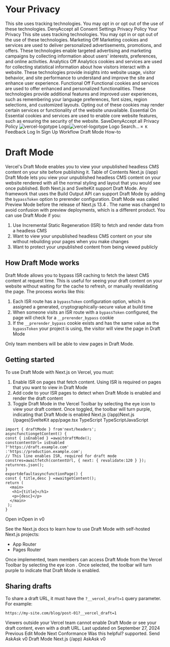 # Your Privacy
This site uses tracking technologies. You may opt in or opt out of the use of these technologies.
DenyAccept all
Consent Settings
Privacy Policy
Your Privacy
This site uses tracking technologies. You may opt in or opt out of the use of these technologies.
Marketing
Off
Marketing cookies and services are used to deliver personalized advertisements, promotions, and offers. These technologies enable targeted advertising and marketing campaigns by collecting information about users' interests, preferences, and online activities. 
Analytics
Off
Analytics cookies and services are used for collecting statistical information about how visitors interact with a website. These technologies provide insights into website usage, visitor behavior, and site performance to understand and improve the site and enhance user experience.
Functional
Off
Functional cookies and services are used to offer enhanced and personalized functionalities. These technologies provide additional features and improved user experiences, such as remembering your language preferences, font sizes, region selections, and customized layouts. Opting out of these cookies may render certain services or functionality of the website unavailable.
Essential
On
Essential cookies and services are used to enable core website features, such as ensuring the security of the website. 
SaveDenyAccept all
Privacy Policy
![vercel-logotype Logo](https://vercel.com/vc-ap-vercel-docs/_next/static/media/vercel-logotype-light.cf7eca76.svg)![vercel-logotype Logo](https://vercel.com/vc-ap-vercel-docs/_next/static/media/vercel-logotype-dark.01246f11.svg)
Search...
`⌘ K`
Feedback
Log In
Sign Up
Workflow
Draft Mode
How-to
# Draft Mode
Vercel's Draft Mode enables you to view your unpublished headless CMS content on your site before publishing it.
Table of Contents
Next.js (/app)
Draft Mode lets you view your unpublished headless CMS content on your website rendered with all the normal styling and layout that you would see once published.
Both Next.js and SvelteKit support Draft Mode. Any framework that uses the Build Output API can support Draft Mode by adding the `bypassToken` option to prerender configuration.
Draft Mode was called Preview Mode before the release of Next.js 13.4 . The name was changed to avoid confusion with preview deployments, which is a different product.
You can use Draft Mode if you:
  1. Use Incremental Static Regeneration (ISR) to fetch and render data from a headless CMS
  2. Want to view your unpublished headless CMS content on your site without rebuilding your pages when you make changes
  3. Want to protect your unpublished content from being viewed publicly


## How Draft Mode works
Draft Mode allows you to bypass ISR caching to fetch the latest CMS content at request time. This is useful for seeing your draft content on your website without waiting for the cache to refresh, or manually revalidating the page.
The process works like this:
  1. Each ISR route has a `bypassToken` configuration option, which is assigned a generated, cryptographically-secure value at build time
  2. When someone visits an ISR route with a `bypassToken` configured, the page will check for a `__prerender_bypass` cookie
  3. If the `__prerender_bypass` cookie exists and has the same value as the `bypassToken` your project is using, the visitor will view the page in Draft Mode


Only team members will be able to view pages in Draft Mode.
## Getting started
To use Draft Mode with Next.js on Vercel, you must:
  1. Enable ISR on pages that fetch content. Using ISR is required on pages that you want to view in Draft Mode
  2. Add code to your ISR pages to detect when Draft Mode is enabled and render the draft content
  3. Toggle Draft Mode in the Vercel Toolbar by selecting the eye icon to view your draft content. Once toggled, the toolbar will turn purple, indicating that Draft Mode is enabled
Next.js (/app)Next.js (/pages)SvelteKit
app/page.tsx
TypeScript
TypeScriptJavaScript
```
import { draftMode } from'next/headers';
asyncfunctiongetContent() {
const { isEnabled } =awaitdraftMode();
constcontentUrl= isEnabled
?'https://draft.example.com'
:'https://production.example.com';
// This line enables ISR, required for draft mode
constres=awaitfetch(contentUrl, { next: { revalidate:120 } });
returnres.json();
}
exportdefaultasyncfunctionPage() {
const { title,desc } =awaitgetContent();
return (
  <main>
   <h1>{title}</h1>
   <p>{desc}</p>
  </main>
 );
}
```

Open inOpen in v0


See the Next.js docs to learn how to use Draft Mode with self-hosted Next.js projects:
  * App Router
  * Pages Router


Once implemented, team members can access Draft Mode from the Vercel Toolbar by selecting the eye icon . Once selected, the toolbar will turn purple to indicate that Draft Mode is enabled.
## Sharing drafts
To share a draft URL, it must have the `?__vercel_draft=1` query parameter. For example:
```
https://my-site.com/blog/post-01?__vercel_draft=1
```

Viewers outside your Vercel team cannot enable Draft Mode or see your draft content, even with a draft URL.
Last updated on September 27, 2024
Previous
Edit Mode
Next
Conformance
Was this helpful?
supported.
Send
AskAsk v0
Draft Mode
Next.js (/app)
AskAsk v0
